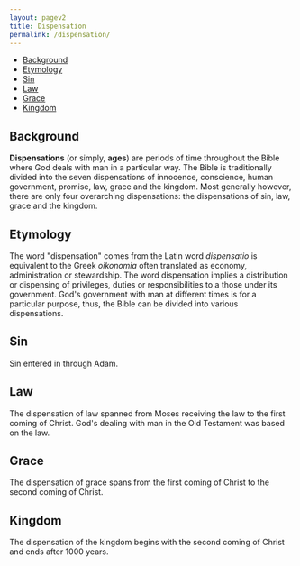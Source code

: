 ```yaml
---
layout: pagev2
title: Dispensation
permalink: /dispensation/
---
```

- [Background](#background)
- [Etymology](#etymology)
- [Sin](#sin)
- [Law](#law)
- [Grace](#grace)
- [Kingdom](#kingdom)

## Background

**Dispensations** (or simply, **ages**) are periods of time throughout the Bible where God deals with man in a particular way. The Bible is traditionally divided into the seven dispensations of innocence, conscience, human government, promise, law, grace and the kingdom. Most generally however, there are only four overarching dispensations: the dispensations of sin, law, grace and the kingdom. 

## Etymology

The word "dispensation" comes from the Latin word *dispensatio* is equivalent to the Greek *oikonomia* often translated as economy, administration or stewardship. The word dispensation implies a distribution or dispensing of privileges, duties or responsibilities to a those under its government. God's government with man at different times is for a particular purpose, thus, the Bible can be divided into various dispensations.

## Sin

Sin entered in through Adam.

## Law

The dispensation of law spanned from Moses receiving the law to the first coming of Christ. God's dealing with man in the Old Testament was based on the law.

## Grace

The dispensation of grace spans from the first coming of Christ to the second coming of Christ.

## Kingdom

The dispensation of the kingdom begins with the second coming of Christ and ends after 1000 years.